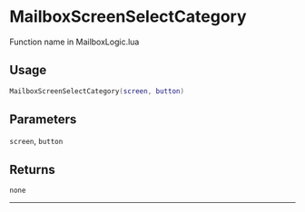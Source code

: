 # MailboxScreenSelectCategory
Function name in MailboxLogic.lua
## Usage
```lua
MailboxScreenSelectCategory(screen, button)
```
## Parameters
`screen`, `button`
## Returns
`none`

---